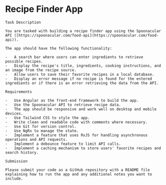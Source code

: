 # Recipe Finder App
    
    Task Description
    
    You are tasked with building a recipe finder app using the Spoonacular API ([https://spoonacular.com/food-api](https://spoonacular.com/food-api)).
    
    The app should have the following functionality:
    
    -   A search bar where users can enter ingredients to retrieve possible recipes.
    -   Display the recipe's title, ingredients, cooking instructions, and an image from the recipe source.
    -   Allow users to save their favorite recipes in a local database.
    -   Display an error message if no recipe is found for the entered ingredients or if there is an error retrieving the data from the API.
    
    Requirements
    
    -   Use Angular as the front-end framework to build the app.
    -   Use the Spoonacular API to retrieve recipe data.
    -   The app should be responsive and work well on desktop and mobile devices.
    -   Use Tailwind CSS to style the app.
    -   Write clean and readable code with comments where necessary.
    -   Use Git for version control.
    -   Use NgRx to manage the state.
    -   Implement a feature that uses RxJS for handling asynchronous operations and API requests.
    -   Implement a debounce feature to limit API calls.
    -   Implement a caching mechanism to store users' favorite recipes and search history.
    
    Submission
    
    Please submit your code as a GitHub repository with a README file explaining how to run the app and any additional notes you want to include.